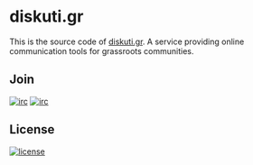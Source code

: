 # diskuti.gr

This is the source code of [diskuti.gr](https://diskuti.gr). A service providing online communication tools for grassroots communities.

## Join

[![irc](https://img.shields.io/badge/Matrix-%23hsgr:matrix.org-blue.svg)](https://riot.im/app/#/room/#hsgr:matrix.org)
[![irc](https://img.shields.io/badge/IRC-%23hsgr%20on%20freenode-blue.svg)](https://webchat.freenode.net/?channels=hsgr)

## License

[![license](https://img.shields.io/badge/license-AGPL%203.0-6672D8.svg)](LICENSE)

